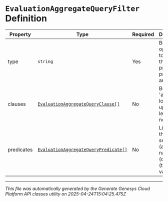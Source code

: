 # `EvaluationAggregateQueryFilter` Definition

| Property | Type | Required | Description |
|----------|------|----------|-------------|
| type | `string` | Yes | Boolean operation to apply to the provided predicates and clauses |
| clauses | [`EvaluationAggregateQueryClause[]`](evaluationaggregatequeryclause-definition.md) | No | Boolean 'and/or' logic with up to two-levels of nesting |
| predicates | [`EvaluationAggregateQueryPredicate[]`](evaluationaggregatequerypredicate-definition.md) | No | Like a three-word sentence: (attribute-name) (operator) (target-value). |

---

*This file was automatically generated by the Generate Genesys Cloud Platform API classes utility on 2025-04-24T15:04:25.475Z*